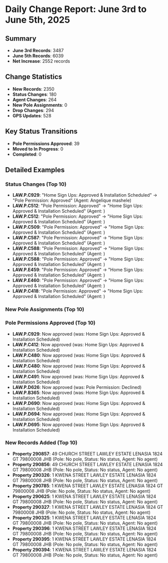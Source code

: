 # Daily Change Report: June 3rd to June 5th, 2025

## Summary
- **June 3rd Records**: 3487
- **June 5th Records**: 6039  
- **Net Increase**: 2552 records

## Change Statistics
- **New Records**: 2350
- **Status Changes**: 180
- **Agent Changes**: 264
- **New Pole Assignments**: 0
- **Drop Changes**: 294
- **GPS Updates**: 528

## Key Status Transitions
- **Pole Permissions Approved**: 39
- **Moved to In Progress**: 0
- **Completed**: 0

## Detailed Examples

### Status Changes (Top 10)
- **LAW.P.C929**: "Home Sign Ups: Approved & Installation Scheduled" → "Pole Permission: Approved" (Agent: Angelique mashele)
- **LAW.P.C512**: "Pole Permission: Approved" → "Home Sign Ups: Approved & Installation Scheduled" (Agent: )
- **LAW.P.C512**: "Pole Permission: Approved" → "Home Sign Ups: Approved & Installation Scheduled" (Agent: )
- **LAW.P.C509**: "Pole Permission: Approved" → "Home Sign Ups: Approved & Installation Scheduled" (Agent: )
- **LAW.P.C587**: "Pole Permission: Approved" → "Home Sign Ups: Approved & Installation Scheduled" (Agent: )
- **LAW.P.C588**: "Pole Permission: Approved" → "Home Sign Ups: Approved & Installation Scheduled" (Agent: )
- **LAW.P.C588**: "Pole Permission: Approved" → "Home Sign Ups: Approved & Installation Scheduled" (Agent: )
- **LAW.P.E459**: "Pole Permission: Approved" → "Home Sign Ups: Approved & Installation Scheduled" (Agent: )
- **LAW.P.E460**: "Pole Permission: Approved" → "Home Sign Ups: Approved & Installation Scheduled" (Agent: )
- **LAW.P.C418**: "Pole Permission: Approved" → "Home Sign Ups: Approved & Installation Scheduled" (Agent: )

### New Pole Assignments (Top 10)

### Pole Permissions Approved (Top 10)
- **LAW.P.C929**: Now approved (was: Home Sign Ups: Approved & Installation Scheduled)
- **LAW.P.C412**: Now approved (was: Home Sign Ups: Approved & Installation Scheduled)
- **LAW.P.C480**: Now approved (was: Home Sign Ups: Approved & Installation Scheduled)
- **LAW.P.C480**: Now approved (was: Home Sign Ups: Approved & Installation Scheduled)
- **LAW.P.C491**: Now approved (was: Home Sign Ups: Approved & Installation Scheduled)
- **LAW.P.D626**: Now approved (was: Pole Permission: Declined)
- **LAW.P.B365**: Now approved (was: Home Sign Ups: Approved & Installation Scheduled)
- **LAW.P.D690**: Now approved (was: Home Sign Ups: Approved & Installation Scheduled)
- **LAW.P.D694**: Now approved (was: Home Sign Ups: Approved & Installation Scheduled)
- **LAW.P.D695**: Now approved (was: Home Sign Ups: Approved & Installation Scheduled)

### New Records Added (Top 10)
- **Property 290857**: 49 CHURCH STREET LAWLEY ESTATE LENASIA 1824 GT 79800008 JHB (Pole: No pole, Status: No status, Agent: No agent)
- **Property 290856**: 49 CHURCH STREET LAWLEY ESTATE LENASIA 1824 GT 79800008 JHB (Pole: No pole, Status: No status, Agent: No agent)
- **Property 290326**: 1 KWENA STREET LAWLEY ESTATE LENASIA 1824 GT 79800008 JHB (Pole: No pole, Status: No status, Agent: No agent)
- **Property 290785**: 1 KWENA STREET LAWLEY ESTATE LENASIA 1824 GT 79800008 JHB (Pole: No pole, Status: No status, Agent: No agent)
- **Property 290625**: 1 KWENA STREET LAWLEY ESTATE LENASIA 1824 GT 79800008 JHB (Pole: No pole, Status: No status, Agent: No agent)
- **Property 290327**: 1 KWENA STREET LAWLEY ESTATE LENASIA 1824 GT 79800008 JHB (Pole: No pole, Status: No status, Agent: No agent)
- **Property 290325**: 1 KWENA STREET LAWLEY ESTATE LENASIA 1824 GT 79800008 JHB (Pole: No pole, Status: No status, Agent: No agent)
- **Property 290396**: 1 KWENA STREET LAWLEY ESTATE LENASIA 1824 GT 79800008 JHB (Pole: No pole, Status: No status, Agent: No agent)
- **Property 290395**: 1 KWENA STREET LAWLEY ESTATE LENASIA 1824 GT 79800008 JHB (Pole: No pole, Status: No status, Agent: No agent)
- **Property 290394**: 1 KWENA STREET LAWLEY ESTATE LENASIA 1824 GT 79800008 JHB (Pole: No pole, Status: No status, Agent: No agent)
